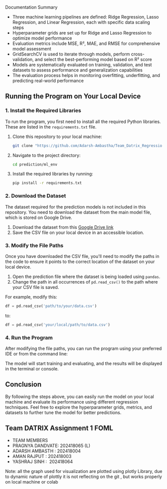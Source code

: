 Documentation Summary 

- Three machine learning pipelines are defined: Ridge Regression, Lasso Regression, and Linear Regression, each with specific data scaling steps
- Hyperparameter grids are set up for Ridge and Lasso Regression to optimize model performance
- Evaluation metrics include MSE, R², MAE, and RMSE for comprehensive model assessment
- GridSearchCV is used to iterate through models, perform cross-validation, and select the best-performing model based on R² score
- Models are systematically evaluated on training, validation, and test datasets to assess performance and generalization capabilities
- The evaluation process helps in monitoring overfitting, underfitting, and predicting real-world performance

## Running the Program on Your Local Device

### 1. Install the Required Libraries

To run the program, you first need to install all the required Python libraries. These are listed in the `requirements.txt` file.

1. Clone this repository to your local machine:

   ```bash
   git clone "https://github.com/Adarsh-Ambastha/Team_Datrix_Regression"
   ```

2. Navigate to the project directory:

   ```bash
   cd prediction/ml_env
   ```

3. Install the required libraries by running:

   ```bash
   pip install -r requirements.txt
   ```

### 2. Download the Dataset

The dataset required for the prediction models is not included in this repository. You need to download the dataset from the main model file, which is stored on Google Drive. 

1. Download the dataset from this [Google Drive link](https://drive.google.com/uc?id=1zF3fYQbAUDE0Jx3lvBHC8GjaK8i9wrno)
2. Save the CSV file on your local device in an accessible location.

### 3. Modify the File Paths

Once you have downloaded the CSV file, you'll need to modify the paths in the code to ensure it points to the correct location of the dataset on your local device.

1. Open the prediction file where the dataset is being loaded using `pandas`.
2. Change the path in all occurrences of `pd.read_csv()` to the path where your CSV file is saved.

For example, modify this:

```python
df = pd.read_csv('path/to/your/data.csv')
```

to:

```python
df = pd.read_csv('your/local/path/to/data.csv')
```

### 4. Run the Program

After modifying the file paths, you can run the program using your preferred IDE or from the command line:

The model will start training and evaluating, and the results will be displayed in the terminal or console.

## Conclusion

By following the steps above, you can easily run the model on your local machine and evaluate its performance using different regression techniques. Feel free to explore the hyperparameter grids, metrics, and datasets to further tune the model for better predictions.


## Team DATRIX Assignment 1 FOML
- TEAM MEMBERS
- PRAGNYA DANDVATE: 202418065 (L)
- ADARSH AMBASTH :  202418004
- AMAN RAJPUT :     202418003
- YASHRAJ SINH :    202418064

Note: all the graph used for visualization are plotted using plotly Library, due to dynamic nature of plottly  it is not reflecting on the git , but works properly on local machine or colab 
